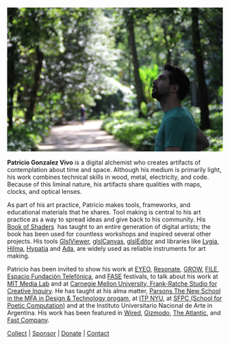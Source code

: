 
![IMG](images/about_picture.jpg)

**Patricio Gonzalez Vivo** is a digital alchemist who creates artifacts of contemplation about time and space. Although his medium is primarily light, his work combines technical skills in wood, metal, electricity, and code. Because of this liminal nature, his artifacts share qualities with maps, clocks, and optical lenses.

As part of his art practice, Patricio makes tools, frameworks, and educational materials that he shares. Tool making is central to his art practice as a way to spread ideas and give back to his community. His  [Book of Shaders](https://thebookofshaders.com/)  has taught to an entire generation of digital artists; the book has been used for countless workshops and inspired several other projects. His tools [GlslViewer](https://github.com/patriciogonzalezvivo/glslViewer), [glslCanvas](https://github.com/patriciogonzalezvivo/glslCanvas), [glslEditor](http://editor.thebookofshaders.com/) and libraries like [Lygia](https://github.com/patriciogonzalezvivo/lygia), [Hilma](https://github.com/patriciogonzalezvivo/hilma), [Hypatia](https://github.com/patriciogonzalezvivo/hypatia) and [Ada](https://github.com/patriciogonzalezvivo/ada), are widely used as reliable instruments for art making.

Patricio has been invited to show his work at [EYEO](http://eyeofestival.com/), [Resonate](http://resonate.io/), [GROW](https://www.grow.paris/), [FILE](http://file.org.br/), [Espacio Fundación Telefónica](http://espacio.fundaciontelefonica.com/), and [FASE](http://encuentrofase.com.ar/) festivals, to talk about his work at [MIT Media Lab](https://www.media.mit.edu/people/zachl/overview/) and at [Carnegie Mellon University, Frank-Ratche Studio for Creative Inquiry](https://www.cmu.edu/cfa/studio/). He has taught at his alma matter, [Parsons The New School in the MFA in Design & Technology progam](http://www.newschool.edu/parsons/mfa-design-technology/), at [ITP NYU](http://tisch.nyu.edu/itp), at [SFPC (School for Poetic Computation)](http://sfpc.io/) and at the Instituto Universitario Nacional de Arte in Argentina. His work has been featured in [Wired](https://www.wired.com/), [Gizmodo](http://gizmodo.com/), [The Atlantic](http://www.citylab.com/), and [Fast Company](http://www.fastcompany.com/). 

[Collect](https://www.hicetnunc.xyz/patriciogonzalezvivo/creations) | [Sponsor](https://github.com/sponsors/patriciogonzalezvivo) | [Donate](https://www.paypal.com/donate/?cmd=_s-xclick&hosted_button_id=B5FSVSHGEATCG) | [Contact](mailTo:patriciogonzalezvivo@gmail.com)